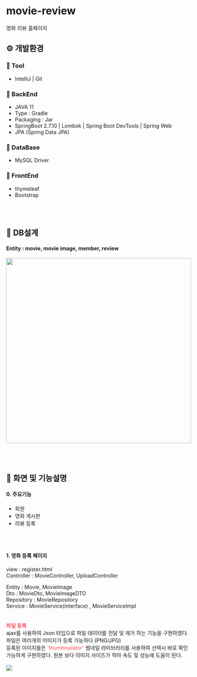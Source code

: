 ﻿# movie-review

영화 리뷰 홈페이지 

## ⚙️ 개발환경

### 📄 Tool

- IntelliJ | Git

### 📄 BackEnd

- JAVA 11
- Type : Gradle
- Packaging : Jar
- SpringBoot 2.7.10 | Lombok | Spring Boot DevTools | Spring Web
- JPA (Spring Data JPA)

### 📄 DataBase

- MySQL Driver

### 📄 FrontEnd

- thymeleaf
- Bootstrap


<br /><br />

## 📁 DB설계
#### Entity : movie, movie image, member, review 
<img src="https://user-images.githubusercontent.com/98336473/234620301-0e658587-785b-4da9-b433-dc4d4ecb7c17.png" style="width:500px">

<br /><br />


## 📁 화면 및 기능설명
#### 0. 주요기능
- 회원
- 영화 게시판 
- 리뷰 등록

<br />
<br />

#### 1. 영화 등록 페이지
view : register.html<br >
Controller : MovieController, UploadController

Entity : Movie, MovieImage <br >
Dto : MovieDto, MovieImageDTO <br >
Repository : MovieRepository <br >
Service : MovieService(interface) , MovieServiceImpl
<br>
<br>
<br>
<b style="color:#fa4f5f">파일 등록</b> <br>
ajax를 사용하여 Json 타입으로 파일 데이터를 전달 및 제거 하는 기능을 구현하였다.
<br />
파일은 여러개의 이미지가 등록 가능하다 (PNG/JPG) <br />
등록된 이미지들은 <span style="color:#fa4f5f">'thumbnailator'</span> 썸네일 라이브러리를 사용하여 선택시 바로 확인 가능하게 구현하였다.
 원본 보다 이미지 사이즈가 작아 속도 및 성능에 도움이 된다.
<br /><br />
<img src="https://user-images.githubusercontent.com/98336473/234621359-576dc667-751d-4fbb-960f-8c1fd387605a.png" style="">



